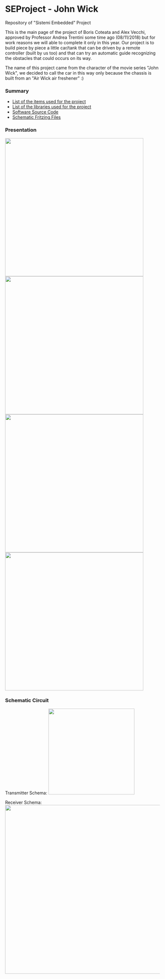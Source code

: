 # SEProject - John Wick
Repository of "Sistemi Embedded" Project

This is the main page of the project of Boris Coteata and Alex Vecchi, approved by Professor Andrea Trentini some time ago (08/11/2018) but for work reasons we will able to complete it only in this year.
Our project is to build piece by piece a little car/tank that can be driven by a remote controller (built by us too) and that can try an automatic guide recognizing the obstacles that could occurs on its way. 

The name of this project came from the character of the movie series "John Wick", we decided to call the car in this way only because the chassis is built from an "Air Wick air freshener" :)

### Summary
* [List of the items used for the project](https://github.com/alexvecchi/SEProject/blob/master/Items_List.md)
* [List of the libraries used for the project](https://github.com/alexvecchi/SEProject/blob/master/Libraries.md)
* [Software Source Code](https://github.com/alexvecchi/SEProject/tree/master/Source%20Code)
* [Schematic Fritzing Files](https://github.com/alexvecchi/SEProject/tree/master/Fritzing%20Files)

### Presentation
<img src="https://github.com/alexvecchi/SEProject/blob/master/Images/Car%20presentation.jpeg" width="450">

<img src="https://github.com/alexvecchi/SEProject/blob/master/Images/Car%20front.jpeg" width="450">

<img src="https://github.com/alexvecchi/SEProject/blob/master/Images/Car%20back.jpeg" width="450">

<img src="https://github.com/alexvecchi/SEProject/blob/master/Images/Transmitter.jpeg" width="450">

### Schematic Circuit

Transmitter Schema:
<img src="https://github.com/alexvecchi/SEProject/blob/master/Images/Transmitter.png" width="280">

Receiver Schema:
<img src="https://github.com/alexvecchi/SEProject/blob/master/Images/Receiver.png" width="550">

